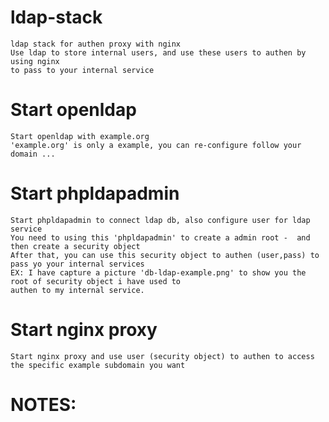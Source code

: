 # ldap-stack
    ldap stack for authen proxy with nginx
    Use ldap to store internal users, and use these users to authen by using nginx
    to pass to your internal service

# Start openldap
    Start openldap with example.org
    'example.org' is only a example, you can re-configure follow your domain ...

# Start phpldapadmin
    Start phpldapadmin to connect ldap db, also configure user for ldap service
    You need to using this 'phpldapadmin' to create a admin root -  and then create a security object
    After that, you can use this security object to authen (user,pass) to pass yo your internal services
    EX: I have capture a picture 'db-ldap-example.png' to show you the root of security object i have used to
    authen to my internal service.


# Start nginx proxy
    Start nginx proxy and use user (security object) to authen to access the specific example subdomain you want

# NOTES:
